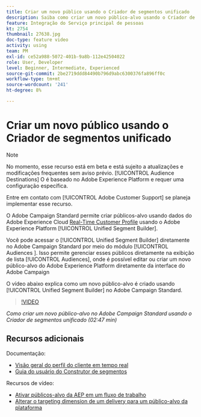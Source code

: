 ```yaml
---
title: Criar um novo público usando o Criador de segmentos unificado
description: Saiba como criar um novo público-alvo usando o Criador de segmentos unificado
feature: Integração do Serviço principal de pessoas
kt: 2754
thumbnail: 27638.jpg
doc-type: feature video
activity: using
team: PM
exl-id: ce52a988-5072-401b-9a8b-112e42504022
role: User, Developer
level: Beginner, Intermediate, Experienced
source-git-commit: 2be2719ddd84490b796d9abc6300376fa896ff0c
workflow-type: tm+mt
source-wordcount: '241'
ht-degree: 8%

---
```


# Criar um novo público usando o Criador de segmentos unificado

>[!NOTE]
>
>No momento, esse recurso está em beta e está sujeito a atualizações e modificações frequentes sem aviso prévio. [!UICONTROL Audience Destinations] O é baseado no Adobe Experience Platform e requer uma configuração específica.
>
>Entre em contato com [!UICONTROL Adobe Customer Support] se planeja implementar esse recurso.

O Adobe Campaign Standard permite criar públicos-alvo usando dados do Adobe Experience Cloud [Real-Time Customer Profile](https://docs.adobe.com/content/help/en/platform-learn/tutorials/profiles/understanding-the-real-time-customer-profile.html) usando o Adobe Experience Platform [!UICONTROL Unified Segment Builder].

Você pode acessar o [!UICONTROL Unified Segment Builder] diretamente no Adobe Campaign Standard por meio do módulo [!UICONTROL Audiences ]. Isso permite gerenciar esses públicos diretamente na exibição de lista [!UICONTROL Audiences], onde é possível editar ou criar um novo público-alvo do Adobe Experience Platform diretamente da interface do Adobe Campaign

O vídeo abaixo explica como um novo público-alvo é criado usando [!UICONTROL Unified Segment Builder] no Adobe Campaign Standard.

>[!VIDEO](https://video.tv.adobe.com/v/27638?quality=12)

*Como criar um novo público-alvo no Adobe Campaign Standard usando o Criador de segmentos unificado (02:47 min)*

## Recursos adicionais

Documentação:

* [Visão geral do perfil do cliente em tempo real](https://www.adobe.io/apis/experienceplatform/home/profile-identity-segmentation/profile-identity-segmentation-services.html#!api-specification/markdown/narrative/technical_overview/unified_profile_architectural_overview/unified_profile_architectural_overview.md)
* [Guia do usuário do Construtor de segmentos](https://www.adobe.io/apis/experienceplatform/home/profile-identity-segmentation/profile-identity-segmentation-services.html#!api-specification/markdown/narrative/technical_overview/segmentation/segment-builder-guide.md)

Recursos de vídeo:

* [Ativar públicos-alvo da AEP em um fluxo de trabalho](/help/profiles-and-audiences/audience-destinations/activating-aep-audiences.md)
* [Alterar o targeting dimension de um delivery para um público-alvo da plataforma](/help/profiles-and-audiences/audience-destinations/changing-targeting-dimension.md)
